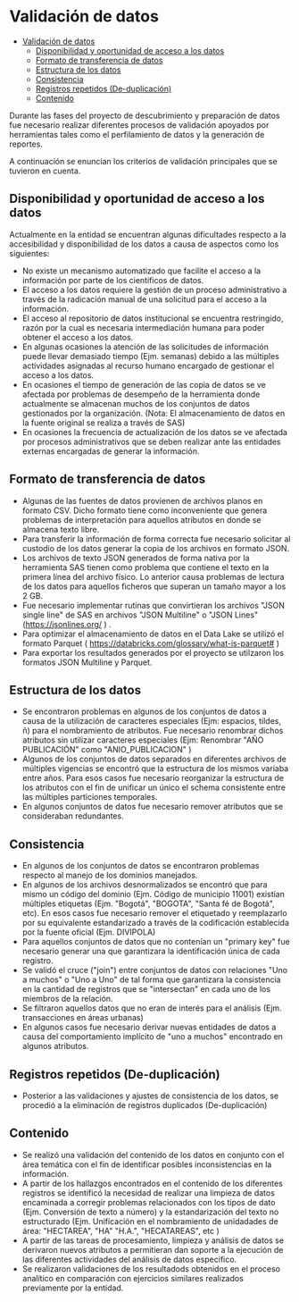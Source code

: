 # Validación de datos

- [Validación de datos](#validación-de-datos)
  - [Disponibilidad y oportunidad de acceso a los datos](#disponibilidad-y-oportunidad-de-acceso-a-los-datos)
  - [Formato de transferencia de datos](#formato-de-transferencia-de-datos)
  - [Estructura de los datos](#estructura-de-los-datos)
  - [Consistencia](#consistencia)
  - [Registros repetidos (De-duplicación)](#registros-repetidos-de-duplicación)
  - [Contenido](#contenido)

Durante las fases del proyecto de descubrimiento y preparación de datos fue necesario realizar diferentes procesos de validación apoyados 
por herramientas tales como el perfilamiento de datos y la generación de reportes.

A continuación se enuncian los criterios de validación principales que se tuvieron en cuenta.

## Disponibilidad y oportunidad de acceso a los datos

Actualmente en la entidad se encuentran algunas dificultades respecto a la accesibilidad y disponibilidad de los datos a causa de aspectos como los siguientes:
* No existe un mecanismo  automatizado que facilite el acceso a la información por parte de los científicos de datos. 
* El acceso a los datos requiere la gestión de un proceso administrativo a través de la radicación manual de una solicitud para el acceso a la información. 
* El acceso al repositorio de datos institucional se encuentra restringido, razón por la cual es necesaria  intermediación humana para poder obtener el acceso a los datos.  
* En algunas ocasiones la atención de las solicitudes de información puede llevar demasiado tiempo (Ejm. semanas) debido a las múltiples actividades asignadas al recurso humano encargado de gestionar el acceso a los datos. 
* En ocasiones el tiempo de generación de las copia de datos se ve afectada por problemas de desempeño de la herramienta donde actualmente se almacenan muchos de los conjuntos de datos gestionados por la organización. (Nota: El almacenamiento de datos en la fuente original se realiza a través de SAS)   
* En ocasiones la frecuencia de actualización de los datos se ve afectada por procesos administrativos que se deben realizar ante las entidades externas encargadas de  generar la información. 


## Formato de transferencia de datos

* Algunas de las fuentes de datos provienen de archivos planos en formato CSV. Dicho formato tiene como inconveniente que genera problemas de interpretación para aquellos atributos en donde se almacena texto libre.
* Para transferir la información de forma correcta fue necesario solicitar al custodio de los datos generar la copia de los archivos en formato JSON.
* Los archivos de texto JSON generados de forma nativa por la herramienta SAS tienen como problema que contiene el texto en la primera línea del archivo físico.  Lo anterior causa problemas de lectura de los datos para aquellos ficheros que superan un tamaño mayor a los 2 GB.
* Fue necesario implementar rutinas que convirtieran los archivos "JSON single line" de SAS en archivos "JSON Multiline" o "JSON Lines" (https://jsonlines.org/ ) .
* Para optimizar el almacenamiento de datos en el Data Lake se utilizó el formato Parquet ( https://databricks.com/glossary/what-is-parquet# )   
* Para exportar los resultados generados por el proyecto se utilzaron los formatos JSON Multiline y Parquet.

## Estructura de los datos

* Se encontraron problemas en algunos de los conjuntos de datos a causa de la utilización de caracteres especiales (Ejm: espacios, tildes, ñ) para el nombramiento de atributos. Fue necesario renombrar dichos atributos sin utilizar caracteres especiales (Ejm: Renombrar "AÑO PUBLICACIÓN" como "ANIO_PUBLICACION" )
*  Algunos de los conjuntos de datos separados en diferentes archivos de múltiples vigencias se encontró que la estructura de los mismos variaba entre años. Para esos casos fue necesario reorganizar la estructura de los atributos con el fin de unificar un único el schema  consistente entre las múltiples particiones temporales.
* En algunos conjuntos de datos fue necesario remover atributos que se consideraban redundantes.  

## Consistencia 

* En algunos de los conjuntos de datos se encontraron problemas respecto al manejo de los dominios manejados. 
* En algunos de los archivos desnormalizados  se encontró que para mismo un código del dominio (Ejm. Código de municipio 11001) existían múltiples etiquetas (Ejm. "Bogotá",  "BOGOTA", "Santa fé de Bogotá", etc).  En esos casos fue necesario remover el etiquetado y reemplazarlo por su equivalente estandarizado a través de la codificación establecida por la fuente oficial (Ejm. DIVIPOLA)
* Para aquellos conjuntos de datos que no contenían un "primary key" fue necesario generar una que garantizara la identificación única de cada registro.
* Se validó el cruce ("join") entre conjuntos de datos con relaciones "Uno a muchos" o "Uno a Uno" de tal forma que garantizara la consistencia en la cantidad de registros que se "intersectan" en cada uno de los miembros de la relación.
* Se filtraron aquellos datos que no eran de interés para el análisis (Ejm. transacciones en áreas urbanas)
* En algunos casos fue necesario derivar nuevas entidades de datos a causa del comportamiento implícito de "uno a muchos"  encontrado en algunos atributos.   

## Registros repetidos (De-duplicación)

* Posterior a las validaciones y ajustes de consistencia de los datos, se procedió a la eliminación de registros duplicados (De-duplicación)

## Contenido

* Se realizó una validación del contenido de los datos en conjunto con el área temática con el fin de identificar posibles inconsistencias en la información.
* A partir de los hallazgos encontrados en el contenido de los diferentes registros se identificó la necesidad de realizar una limpieza de datos encaminada a corregir problemas relacionados con los tipos de dato (Ejm. Conversión de texto a número) y la estandarización del texto no estructurado (Ejm. Unificación en el nombramiento de unidadades de área:  "HECTAREA", "HA" "H.A.", "HECATAREAS", etc )  
* A partir de las tareas de procesamiento, limpieza y análisis de datos se derivaron nuevos atributos a permitieran dan soporte a la ejecución de las diferentes actividades del análisis de datos específico. 
* Se realizaron validaciones de los resultadods obtenidos en el proceso analítico en comparación con ejercicios similares realizados previamente por la entidad. 
